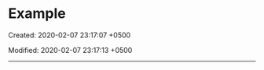 # Example

Created: 2020-02-07 23:17:07 +0500

Modified: 2020-02-07 23:17:13 +0500

---

<html>

<head>
<title>Hello World</title>
</head>

<body>
<?php echo "Hello, World!";?>
</body>

</html>
